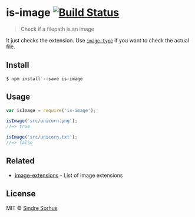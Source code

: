 # is-image [![Build Status](https://travis-ci.org/sindresorhus/is-image.svg?branch=master)](https://travis-ci.org/sindresorhus/is-image)

> Check if a filepath is an image

It just checks the extension. Use [`image-type`](https://github.com/sindresorhus/image-type) if you want to check the actual file.


## Install

```
$ npm install --save is-image
```


## Usage

```js
var isImage = require('is-image');

isImage('src/unicorn.png');
//=> true

isImage('src/unicorn.txt');
//=> false
```


## Related

- [image-extensions](https://github.com/arthurvr/image-extensions) - List of image extensions


## License

MIT © [Sindre Sorhus](http://sindresorhus.com)
